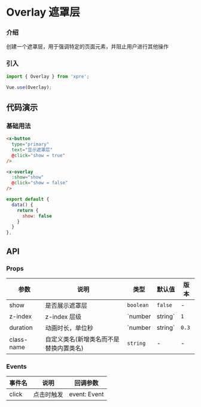 # Overlay 遮罩层

### 介绍

创建一个遮罩层，用于强调特定的页面元素，并阻止用户进行其他操作

### 引入

``` javascript
import { Overlay } from 'xpre';

Vue.use(Overlay);
```

## 代码演示

### 基础用法

```html
<x-button
  type="primary"
  text="显示遮罩层"
  @click="show = true"
/>

<x-overlay
  :show="show"
  @click="show = false"
/>
```

```js
export default {
  data() {
    return {
      show: false
    }
  }
},
```

## API

### Props

| 参数 | 说明 | 类型 | 默认值 | 版本 |
|------|------|------|------|------|
| show | 是否展示遮罩层 | `boolean` | `false` | - |
| z-index | z-index 层级 | `number | string` | `1` | - |
| duration | 动画时长，单位秒 | `number | string` | `0.3` | - |
| class-name | 自定义类名(新增类名而不是替换内置类名) | `string` | - | - |

### Events

| 事件名 | 说明 | 回调参数 |
|------|------|------|
| click | 点击时触发 | event: Event |

